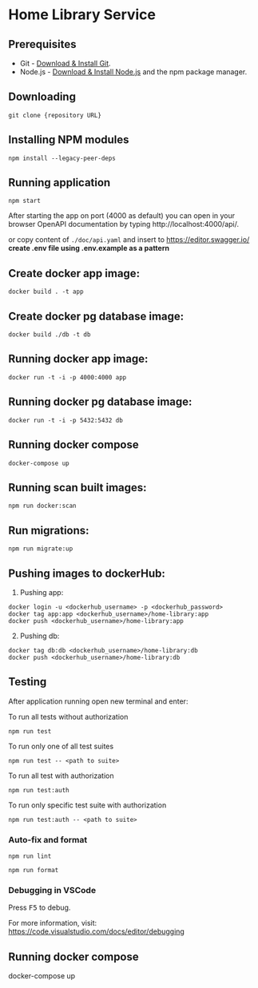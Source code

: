 # Home Library Service

## Prerequisites

- Git - [Download & Install Git](https://git-scm.com/downloads).
- Node.js - [Download & Install Node.js](https://nodejs.org/en/download/) and the npm package manager.

## Downloading

```
git clone {repository URL}
```

## Installing NPM modules

```
npm install --legacy-peer-deps
```

## Running application

```
npm start
```

After starting the app on port (4000 as default) you can open
in your browser OpenAPI documentation by typing http://localhost:4000/api/.

or copy content of `./doc/api.yaml` and insert to https://editor.swagger.io/  
__create .env file using .env.example as a pattern__

## Create docker app image:

```
docker build . -t app
```

## Create docker pg database image:

```
docker build ./db -t db
```

## Running docker app image:

```
docker run -t -i -p 4000:4000 app
```


## Running docker pg database image:

```
docker run -t -i -p 5432:5432 db
```

## Running docker compose

```
docker-compose up
```

## Running scan built images:

```
npm run docker:scan
```

## Run migrations:

```
npm run migrate:up
```

## Pushing images to dockerHub:

1. Pushing app:
```
docker login -u <dockerhub_username> -p <dockerhub_password>
docker tag app:app <dockerhub_username>/home-library:app
docker push <dockerhub_username>/home-library:app
```

2. Pushing db:
```
docker tag db:db <dockerhub_username>/home-library:db
docker push <dockerhub_username>/home-library:db
```

## Testing

After application running open new terminal and enter:

To run all tests without authorization

```
npm run test
```

To run only one of all test suites

```
npm run test -- <path to suite>
```

To run all test with authorization

```
npm run test:auth
```

To run only specific test suite with authorization

```
npm run test:auth -- <path to suite>
```

### Auto-fix and format

```
npm run lint
```

```
npm run format
```

### Debugging in VSCode

Press <kbd>F5</kbd> to debug.

For more information, visit: https://code.visualstudio.com/docs/editor/debugging


## Running docker compose

docker-compose up